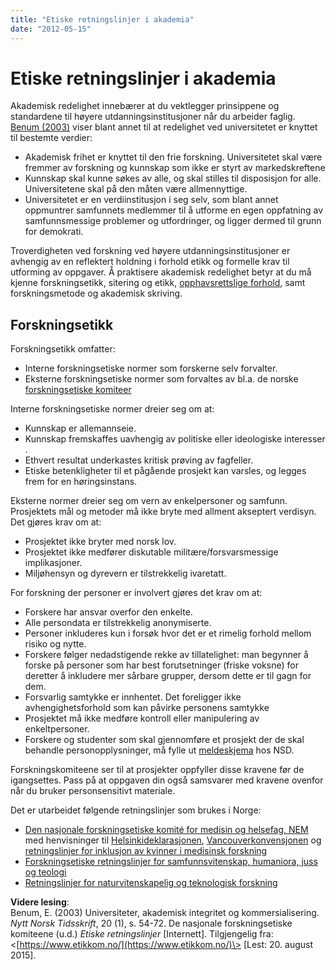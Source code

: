 ```yaml
---
title: "Etiske retningslinjer i akademia"
date: "2012-05-15"
---
```


# Etiske retningslinjer i akademia

Akademisk redelighet innebærer at du vektlegger prinsippene og standardene til høyere utdanningsinstitusjoner når du arbeider faglig. [Benum (2003)](/referanser/ "Referanser") viser blant annet til at redelighet ved universitetet er knyttet til bestemte verdier:

- Akademisk frihet er knyttet til den frie forskning. Universitetet skal være fremmer av forskning og kunnskap som ikke er styrt av markedskreftene
- Kunnskap skal kunne søkes av alle, og skal stilles til disposisjon for alle. Universitetene skal på den måten være allmennyttige.
- Universitetet er en verdiinstitusjon i seg selv, som blant annet oppmuntrer samfunnets medlemmer til å utforme en egen oppfatning av samfunnsmessige problemer og utfordringer, og ligger dermed til grunn for demokrati.

Troverdigheten ved forskning ved høyere utdanningsinstitusjoner er avhengig av en reflektert holdning i forhold etikk og formelle krav til utforming av oppgaver. Å praktisere akademisk redelighet betyr at du må kjenne forskningsetikk, sitering og etikk, [opphavsrettslige forhold](/kildebruk-og-referanser/sitering-og-etikk/opphavsrettslige-forhold/), samt forskningsmetode og akademisk skriving.

## Forskningsetikk

Forskningsetikk omfatter:

- Interne forskningsetiske normer som forskerne selv forvalter.
- Eksterne forskningsetiske normer som forvaltes av bl.a. de norske [forskningsetiske komiteer](http://www.etikkom.no/HvemErVi)

Interne forskningsetiske normer dreier seg om at:

- Kunnskap er allemannseie.
- Kunnskap fremskaffes uavhengig av politiske eller ideologiske interesser .
- Ethvert resultat underkastes kritisk prøving av fagfeller.
- Etiske betenkligheter til et pågående prosjekt kan varsles, og legges frem for en høringsinstans.

Eksterne normer dreier seg om vern av enkelpersoner og samfunn. Prosjektets mål og metoder må ikke bryte med allment akseptert verdisyn. Det gjøres krav om at:

- Prosjektet ikke bryter med norsk lov.
- Prosjektet ikke medfører diskutable militære/forsvarsmessige implikasjoner.
- Miljøhensyn og dyrevern er tilstrekkelig ivaretatt.

For forskning der personer er involvert gjøres det krav om at:

- Forskere har ansvar overfor den enkelte.
- Alle persondata er tilstrekkelig anonymiserte.
- Personer inkluderes kun i forsøk hvor det er et rimelig forhold mellom risiko og nytte.
- Forskere følger nedadstigende rekke av tillatelighet: man begynner å forske på personer som har best forutsetninger (friske voksne) for deretter å inkludere mer sårbare grupper, dersom dette er til gagn for dem.
- Forsvarlig samtykke er innhentet. Det foreligger ikke avhengighetsforhold som kan påvirke personens samtykke
- Prosjektet må ikke medføre kontroll eller manipulering av enkeltpersoner.
- Forskere og studenter som skal gjennomføre et prosjekt der de skal behandle personopplysninger, må fylle ut [meldeskjema](https://meldeskjema.nsd.no/) hos NSD.

Forskningskomiteene ser til at prosjekter oppfyller disse kravene før de igangsettes. Pass på at oppgaven din også samsvarer med kravene ovenfor når du bruker personsensitivt materiale.

Det er utarbeidet følgende retningslinjer som brukes i Norge:

- [Den nasjonale forskningsetiske komité for medisin og helsefag, NEM](http://www.etikkom.no/Vart-arbeid/Hvem-er-vi/Komite-for-medisin-og-helsefag/ "(nytt vindu)") med henvisninger til [Helsinkideklarasjonen](http://www.etikkom.no/no/Forskningsetikk/Etiske-retningslinjer/Medisin-og-helse/Helsinki-deklarasjonen/ "(nytt vindu)"), [Vancouverkonvensjonen](http://www.etikkom.no/no/FBIB/Praktisk/Lover-og-retningslinjer/Vancouverkonvensjonen/ "(nytt vindu)") og [retningslinjer for inklusjon av kvinner i medisinsk forskning](http://www.etikkom.no/no/Forskningsetikk/Etiske-retningslinjer/Medisin-og-helse/Inklusjon-av-kvinner/ "(nytt vindu)")
- [Forskningsetiske retningslinjer for samfunnsvitenskap, humaniora, juss og teologi](http://www.etikkom.no/Forskningsetikk/Etiske-retningslinjer/Samfunnsvitenskap-jus-og-humaniora/ "(nytt vindu)")
- [Retningslinjer for naturvitenskapelig og teknologisk forskning](http://www.etikkom.no/Forskningsetikk/Etiske-retningslinjer/Naturvitenskap-og-teknologi/ "(nytt vindu)")

**Videre lesing**:  
Benum, E. (2003) Universiteter, akademisk integritet og kommersialisering. _Nytt Norsk Tidsskrift_, 20 (1), s. 54-72. 
De nasjonale forskningsetiske komiteene (u.d.) _Etiske retningslinjer_ \[Internett\]. Tilgjengelig fra:<[https://www.etikkom.no/](https://www.etikkom.no/)\> \[Lest: 20. august 2015\].
